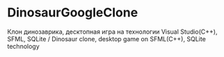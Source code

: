 # DinosaurGoogleClone
Клон динозаврика, десктопная игра на технологии Visual Studio(C++), SFML, SQLite / Dinosaur clone, desktop game on SFML(C++), SQLite technology 

